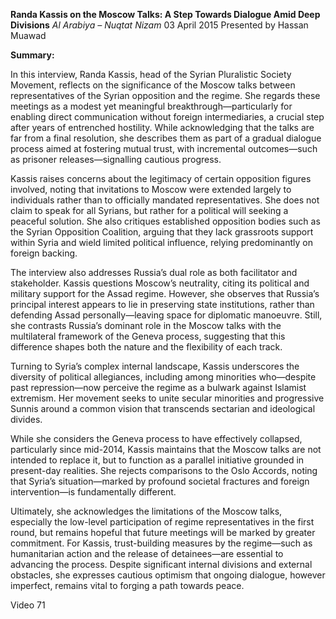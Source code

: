 **Randa Kassis on the Moscow Talks: A Step Towards Dialogue Amid Deep Divisions** _Al Arabiya – Nuqtat Nizam_ 03 April 2015 Presented by Hassan Muawad

**Summary:**

In this interview, Randa Kassis, head of the Syrian Pluralistic Society Movement, reflects on the significance of the Moscow talks between representatives of the Syrian opposition and the regime. She regards these meetings as a modest yet meaningful breakthrough—particularly for enabling direct communication without foreign intermediaries, a crucial step after years of entrenched hostility. While acknowledging that the talks are far from a final resolution, she describes them as part of a gradual dialogue process aimed at fostering mutual trust, with incremental outcomes—such as prisoner releases—signalling cautious progress.

Kassis raises concerns about the legitimacy of certain opposition figures involved, noting that invitations to Moscow were extended largely to individuals rather than to officially mandated representatives. She does not claim to speak for all Syrians, but rather for a political will seeking a peaceful solution. She also critiques established opposition bodies such as the Syrian Opposition Coalition, arguing that they lack grassroots support within Syria and wield limited political influence, relying predominantly on foreign backing.

The interview also addresses Russia’s dual role as both facilitator and stakeholder. Kassis questions Moscow’s neutrality, citing its political and military support for the Assad regime. However, she observes that Russia’s principal interest appears to lie in preserving state institutions, rather than defending Assad personally—leaving space for diplomatic manoeuvre. Still, she contrasts Russia’s dominant role in the Moscow talks with the multilateral framework of the Geneva process, suggesting that this difference shapes both the nature and the flexibility of each track.

Turning to Syria’s complex internal landscape, Kassis underscores the diversity of political allegiances, including among minorities who—despite past repression—now perceive the regime as a bulwark against Islamist extremism. Her movement seeks to unite secular minorities and progressive Sunnis around a common vision that transcends sectarian and ideological divides.

While she considers the Geneva process to have effectively collapsed, particularly since mid-2014, Kassis maintains that the Moscow talks are not intended to replace it, but to function as a parallel initiative grounded in present-day realities. She rejects comparisons to the Oslo Accords, noting that Syria’s situation—marked by profound societal fractures and foreign intervention—is fundamentally different.

Ultimately, she acknowledges the limitations of the Moscow talks, especially the low-level participation of regime representatives in the first round, but remains hopeful that future meetings will be marked by greater commitment. For Kassis, trust-building measures by the regime—such as humanitarian action and the release of detainees—are essential to advancing the process. Despite significant internal divisions and external obstacles, she expresses cautious optimism that ongoing dialogue, however imperfect, remains vital to forging a path towards peace.

Video 71